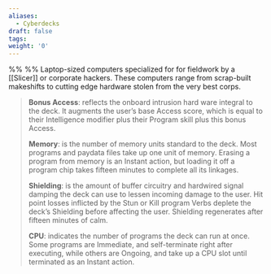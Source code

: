 ```yaml
---
aliases:
  - Cyberdecks
draft: false
tags: 
weight: '0'
---
```

%%
%%
Laptop-sized computers specialized for for fieldwork by a [[Slicer]] or corporate hackers.
These computers range from scrap-built makeshifts to cutting edge hardware stolen from the very best corps.

> **Bonus Access**: reflects the onboard intrusion hard ware integral to the deck. It augments the user’s base Access score, which is equal to their Intelligence modifier plus their Program skill plus this bonus Access.
> 
> **Memory**: is the number of memory units standard to the deck. Most programs and paydata files take up one unit of memory. Erasing a program from memory is an Instant action, but loading it off a program chip takes fifteen minutes to complete all its linkages.
> 
> **Shielding**: is the amount of buffer circuitry and hardwired signal damping the deck can use to lessen incoming damage to the user. Hit point losses inflicted by the Stun or Kill program Verbs deplete the deck’s Shielding before affecting the user. Shielding regenerates after fifteen minutes of calm.
>
> **CPU**: indicates the number of programs the deck can run at once. Some programs are Immediate, and self-terminate right after executing, while others are Ongoing, and take up a CPU slot until terminated as an Instant action.